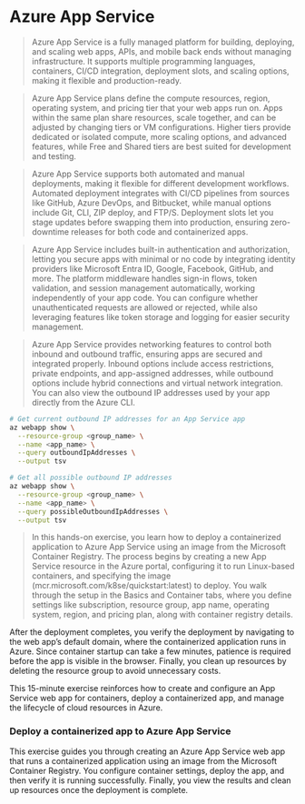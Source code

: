 # Azure App Service

> Azure App Service is a fully managed platform for building, deploying, and scaling web apps, APIs, and mobile back ends without managing infrastructure. It supports multiple programming languages, containers, CI/CD integration, deployment slots, and scaling options, making it flexible and production-ready.

> Azure App Service plans define the compute resources, region, operating system, and pricing tier that your web apps run on. Apps within the same plan share resources, scale together, and can be adjusted by changing tiers or VM configurations. Higher tiers provide dedicated or isolated compute, more scaling options, and advanced features, while Free and Shared tiers are best suited for development and testing.

> Azure App Service supports both automated and manual deployments, making it flexible for different development workflows. Automated deployment integrates with CI/CD pipelines from sources like GitHub, Azure DevOps, and Bitbucket, while manual options include Git, CLI, ZIP deploy, and FTP/S. Deployment slots let you stage updates before swapping them into production, ensuring zero-downtime releases for both code and containerized apps.

> Azure App Service includes built-in authentication and authorization, letting you secure apps with minimal or no code by integrating identity providers like Microsoft Entra ID, Google, Facebook, GitHub, and more. The platform middleware handles sign-in flows, token validation, and session management automatically, working independently of your app code. You can configure whether unauthenticated requests are allowed or rejected, while also leveraging features like token storage and logging for easier security management.

> Azure App Service provides networking features to control both inbound and outbound traffic, ensuring apps are secured and integrated properly. Inbound options include access restrictions, private endpoints, and app-assigned addresses, while outbound options include hybrid connections and virtual network integration. You can also view the outbound IP addresses used by your app directly from the Azure CLI.

```bash
# Get current outbound IP addresses for an App Service app
az webapp show \
  --resource-group <group_name> \
  --name <app_name> \
  --query outboundIpAddresses \
  --output tsv

# Get all possible outbound IP addresses
az webapp show \
  --resource-group <group_name> \
  --name <app_name> \
  --query possibleOutboundIpAddresses \
  --output tsv

```

> In this hands-on exercise, you learn how to deploy a containerized application to Azure App Service using an image from the Microsoft Container Registry. The process begins by creating a new App Service resource in the Azure portal, configuring it to run Linux-based containers, and specifying the image (mcr.microsoft.com/k8se/quickstart:latest) to deploy. You walk through the setup in the Basics and Container tabs, where you define settings like subscription, resource group, app name, operating system, region, and pricing plan, along with container registry details.

After the deployment completes, you verify the deployment by navigating to the web app’s default domain, where the containerized application runs in Azure. Since container startup can take a few minutes, patience is required before the app is visible in the browser. Finally, you clean up resources by deleting the resource group to avoid unnecessary costs.

This 15-minute exercise reinforces how to create and configure an App Service web app for containers, deploy a containerized app, and manage the lifecycle of cloud resources in Azure.

### Deploy a containerized app to Azure App Service

This exercise guides you through creating an Azure App Service web app that runs a containerized application using an image from the Microsoft Container Registry. You configure container settings, deploy the app, and then verify it is running successfully. Finally, you view the results and clean up resources once the deployment is complete.

